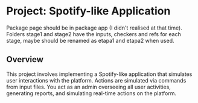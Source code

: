 # Project: Spotify-like Application

Package page should be in package app (I didn't realised at that time).
Folders stage1 and stage2 have the inputs, checkers and refs for each stage, maybe should be renamed as etapa1 and etapa2 when used.


## Overview
This project involves implementing a Spotify-like application that simulates user interactions with the platform. Actions are simulated via commands from input files. You act as an admin overseeing all user activities, generating reports, and simulating real-time actions on the platform.
